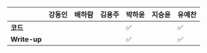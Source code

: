|              | 강동인 | 배하람 | 김용주 | 박하윤 | 지승윤 | 유예찬 |
| ------------ | ------ | ------ | ------ | ------ | ------ | ------------ |
| **코드**     |    |   |   |  :white_check_mark: |        |:white_check_mark:  |
| **Write-up** |    |   |    |  :white_check_mark: |        | :white_check_mark: |

